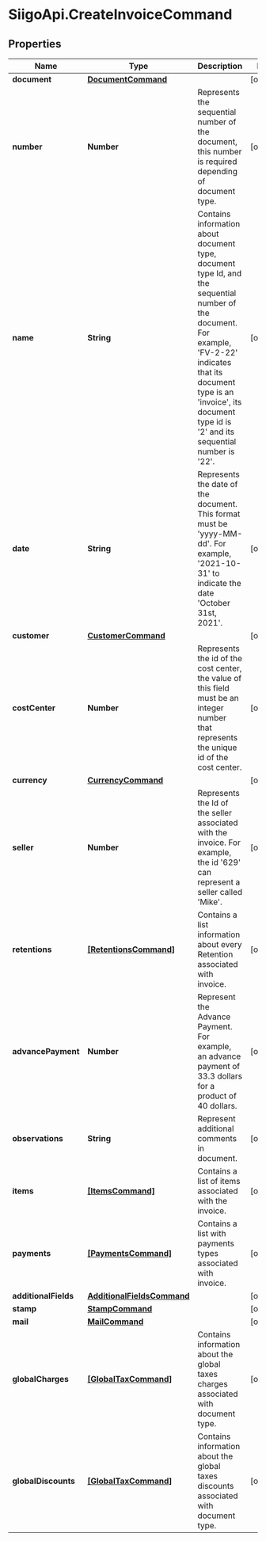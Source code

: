 # SiigoApi.CreateInvoiceCommand

## Properties

Name | Type | Description | Notes
------------ | ------------- | ------------- | -------------
**document** | [**DocumentCommand**](DocumentCommand.md) |  | [optional] 
**number** | **Number** | Represents the sequential number of the document,   this number is required depending of document type. | [optional] 
**name** | **String** | Contains information about document type,   document type Id, and the sequential number of the document.  For example, &#39;FV-2-22&#39; indicates that its document type is an &#39;invoice&#39;,  its document type id is &#39;2&#39; and its sequential number is &#39;22&#39;. | [optional] 
**date** | **String** | Represents the date of the document. This format must be &#39;yyyy-MM-dd&#39;.  For example, &#39;2021-10-31&#39; to indicate the date &#39;October 31st, 2021&#39;. | [optional] 
**customer** | [**CustomerCommand**](CustomerCommand.md) |  | [optional] 
**costCenter** | **Number** | Represents the id of the cost center, the value of this field must be an integer  number that represents the unique id of the cost center. | [optional] 
**currency** | [**CurrencyCommand**](CurrencyCommand.md) |  | [optional] 
**seller** | **Number** | Represents the Id of the seller associated with the invoice.   For example, the id &#39;629&#39; can represent a seller called &#39;Mike&#39;. | [optional] 
**retentions** | [**[RetentionsCommand]**](RetentionsCommand.md) | Contains a list information about every Retention associated with invoice. | [optional] 
**advancePayment** | **Number** | Represent the Advance Payment. For example, an advance payment of 33.3 dollars  for a product of 40 dollars. | [optional] 
**observations** | **String** | Represent additional comments in document. | [optional] 
**items** | [**[ItemsCommand]**](ItemsCommand.md) | Contains a list of items associated with the invoice. | [optional] 
**payments** | [**[PaymentsCommand]**](PaymentsCommand.md) | Contains a list with payments types associated with invoice. | [optional] 
**additionalFields** | [**AdditionalFieldsCommand**](AdditionalFieldsCommand.md) |  | [optional] 
**stamp** | [**StampCommand**](StampCommand.md) |  | [optional] 
**mail** | [**MailCommand**](MailCommand.md) |  | [optional] 
**globalCharges** | [**[GlobalTaxCommand]**](GlobalTaxCommand.md) | Contains information about the global taxes charges associated with document type. | [optional] 
**globalDiscounts** | [**[GlobalTaxCommand]**](GlobalTaxCommand.md) | Contains information about the global taxes discounts associated with document type. | [optional] 


